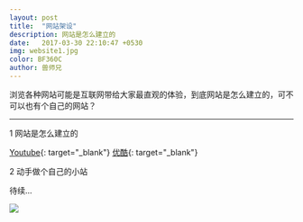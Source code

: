 ```yaml
---
layout: post
title:  "网站架设"
description: 网站是怎么建立的
date:   2017-03-30 22:10:47 +0530
img: website1.jpg
color: BF360C
author: 兽师兄
---
```


浏览各种网站可能是互联网带给大家最直观的体验，到底网站是怎么建立的，可不可以也有个自己的网站？

---
1 网站是怎么建立的

[Youtube](https://youtu.be/Kz-o6oxfcwQ){: target="_blank"}
[优酷](http://v.youku.com/v_show/id_XMjY5NDU0MjM5Ng==){: target="_blank"}

2 动手做个自己的小站

待续...


![]({{site.baseurl}}/images/website2.jpg)
